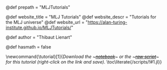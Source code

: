 <!-----------------------------------------------------
Add here global page variables to use throughout your
website.
The website_* must be defined for the RSS to work
------------------------------------------------------->
@def prepath = "MLJTutorials"

@def website_title = "MLJ Tutorials"
@def website_descr = "Tutorials for the MLJ universe"
@def website_url   = "https://alan-turing-institute.github.io/MLJTutorials/"

@def author = "Thibaut Lienart"

@def hasmath = false

\newcommand{\tutorial}[1]{*Download the* ~~~<a href="https://raw.githubusercontent.com/tlienart/MLJTutorials/gh-pages/notebooks/!#1.ipynb" target="_blank"><em>notebook</em></a>~~~ *or the* ~~~<a href="https://raw.githubusercontent.com/tlienart/MLJTutorials/gh-pages/scripts/!#1.jl" target="_blank"><em>raw script</em></a>~~~ *for this tutorial (right-click on the link and save).* <!--_-->\toc\literate{/scripts/!#1.jl}}
